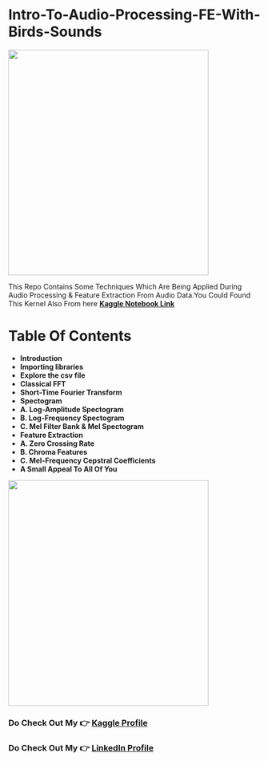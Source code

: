 # Intro-To-Audio-Processing-FE-With-Birds-Sounds
<img src="https://media.tenor.com/qnbMLuKqIj8AAAAC/bird-cute.gif" width= 400 height = 450 />

This Repo Contains Some Techniques Which Are Being Applied During Audio Processing &  Feature Extraction From Audio Data.You Could Found This Kernel Also From here
**[Kaggle Notebook Link](https://www.kaggle.com/code/soumendraprasad/guide-to-audio-processing-fe-with-birds-sounds)**

# Table Of Contents

- **Introduction**
- **Importing libraries**
- **Explore the csv file**
- **Classical FFT**
- **Short-Time Fourier Transform**
- **Spectogram**
-  **A. Log-Amplitude Spectogram**
-  **B. Log-Frequency Spectogram**
-  **C. Mel Filter Bank & Mel Spectogram**
- **Feature Extraction**
-  **A. Zero Crossing Rate**
-  **B. Chroma Features**
-  **C. Mel-Frequency Cepstral Coefficients**
- **A Small Appeal To All Of You**
<img src ="https://previews.123rf.com/images/vgarts/vgarts1507/vgarts150700185/42259742-save-bird-save-environment.jpg" width=400 height=450/>

### **Do Check Out My 👉 [Kaggle Profile](https://www.kaggle.com/soumendraprasad)**
### **Do Check Out My 👉 [LinkedIn  Profile](https://www.linkedin.com/in/soumendra-prasad-mohanty-9338b9243/)**
